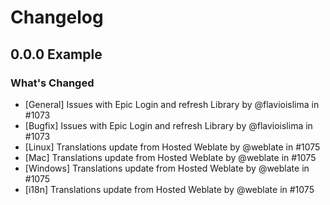 # Changelog

## 0.0.0 Example

### What's Changed

- [General] Issues with Epic Login and refresh Library by @flavioislima in #1073
- [Bugfix] Issues with Epic Login and refresh Library by @flavioislima in #1073
- [Linux] Translations update from Hosted Weblate by @weblate in #1075
- [Mac] Translations update from Hosted Weblate by @weblate in #1075
- [Windows] Translations update from Hosted Weblate by @weblate in #1075
- [i18n] Translations update from Hosted Weblate by @weblate in #1075
